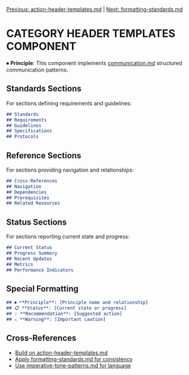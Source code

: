 
[Previous: action-header-templates.md](action-header-templates.md) | [Next: formatting-standards.md](formatting-standards.md)

# CATEGORY HEADER TEMPLATES COMPONENT

⏺ **Principle**: This component implements [communication.md](../../principles/communication.md) structured communication patterns.

## Standards Sections
For sections defining requirements and guidelines:
```markdown
## Standards
## Requirements
## Guidelines
## Specifications
## Protocols
```

## Reference Sections
For sections providing navigation and relationships:
```markdown
## Cross-References
## Navigation
## Dependencies
## Prerequisites
## Related Resources
```

## Status Sections
For sections reporting current state and progress:
```markdown
## Current Status
## Progress Summary
## Recent Updates
## Metrics
## Performance Indicators
```

## Special Formatting
```markdown
## ⏺ **Principle**: [Principle name and relationship]
## 📋 **Status**: [Current state or progress]
## 💡 **Recommendation**: [Suggested action]
## ⚠️ **Warning**: [Important caution]
```

## Cross-References
- [Build on action-header-templates.md](action-header-templates.md)
- [Apply formatting-standards.md for consistency](formatting-standards.md)
- [Use imperative-tone-patterns.md for language](imperative-tone-patterns.md)
